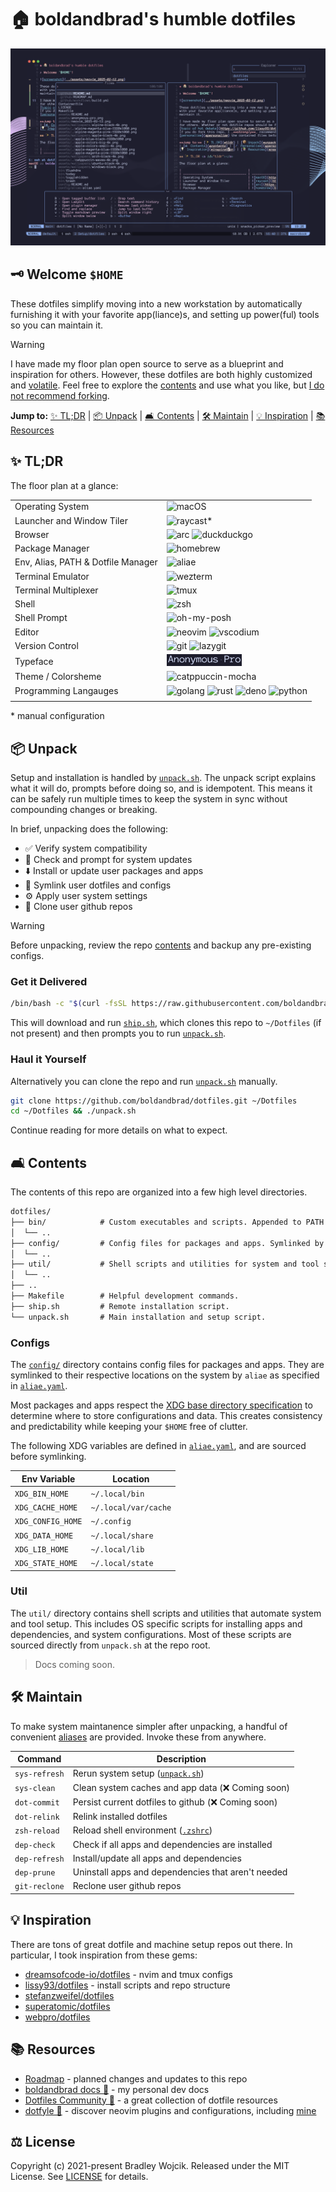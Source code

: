 # 🏠 boldandbrad's humble dotfiles

![screenshot](../assets/desktop_2025-02-12.png)

## 🗝️ Welcome `$HOME`

These dotfiles simplify moving into a new workstation by automatically
furnishing it with your favorite app(liance)s, and setting up power(ful) tools
so you can maintain it.

> [!WARNING]
> I have made my floor plan open source to serve as a blueprint and inspiration
> for others. However, these dotfiles are both highly customized and
> [volatile](https://github.com/boldandbrad/dotfiles/commits/main/). Feel free
> to explore the [contents](#contents) and use what you like, but
> [I do not recommend forking](https://github.com/lissy93/dotfiles?tab=readme-ov-file#so-copy-paste-right).

**Jump to:** [✨ TL;DR](#tldr) | [📦 Unpack](#unpack) | [🛋️ Contents](#contents)
| [🛠️ Maintain](#maintain) | [💡 Inspiration](#inspiration) |
[📚 Resources](#resources)

## ✨ TL;DR <a id="tldr"></a>

The floor plan at a glance:

|                                    |                                                                                                                                                                                                                                                                                                                                                                 |
| ---------------------------------- | --------------------------------------------------------------------------------------------------------------------------------------------------------------------------------------------------------------------------------------------------------------------------------------------------------------------------------------------------------------- |
| Operating System                   | ![macOS](https://img.shields.io/badge/macOS-_?logo=apple&logoColor=white&color=%23000000)                                                                                                                                                                                                                                                                       |
| Launcher and Window Tiler          | ![raycast](https://img.shields.io/badge/Raycast-_?logo=raycast&logoColor=%23FF6363&color=black)*                                                                                                                                                                                                                                                                |
| Browser                            | ![arc](https://img.shields.io/badge/Arc-_?logo=arc&logoColor=%23FCBFBD&color=%233c4afe) ![duckduckgo](https://img.shields.io/badge/DuckDuckGo-_?logo=duckduckgo&logoColor=white&color=%23DE5833)                                                                                                                                                                |
| Package Manager                    | ![homebrew](https://img.shields.io/badge/Homebrew-_?logo=homebrew&logoColor=black&color=%23FBB040)                                                                                                                                                                                                                                                              |
| Env, Alias, PATH & Dotfile Manager | ![aliae](https://img.shields.io/badge/🌱_aliae-_?logoColor=%23a0c59e&color=grey)                                                                                                                                                                                                                                                                                |
| Terminal Emulator                  | ![wezterm](https://img.shields.io/badge/Wezterm-_?logo=wezterm&logoColor=%234E49EE&color=%23212C31)                                                                                                                                                                                                                                                             |
| Terminal Multiplexer               | ![tmux](https://img.shields.io/badge/tmux-_?logo=tmux&logoColor=white&color=%231BB91F)                                                                                                                                                                                                                                                                          |
| Shell                              | ![zsh](https://img.shields.io/badge/Zsh-_?logo=zsh&logoColor=white&color=%23F15A24)                                                                                                                                                                                                                                                                             |
| Shell Prompt                       | ![oh-my-posh](https://img.shields.io/badge/Oh_My_Posh-2C7AE0)                                                                                                                                                                                                                                                                                                   |
| Editor                             | ![neovim](https://img.shields.io/badge/Neovim-_?logo=neovim&logoColor=white&color=%2357A143) ![vscodium](https://img.shields.io/badge/VSCodium-_?logo=vscodium&logoColor=white&color=%232F80ED)                                                                                                                                                                 |
| Version Control                    | ![git](https://img.shields.io/badge/git-_?logo=git&color=%23f1f0e9) ![lazygit](https://img.shields.io/badge/Lazygit-_?color=%23303030)                                                                                                                                                                                                                          |
| Typeface                           | <img src="../assets/anonymous-pro.png" alt="anonymous-pro" width="120"/>                                                                                                                                                                                                                                                                                        |
| Theme / Colorsheme                 | ![catppuccin-mocha](https://img.shields.io/badge/Catppuccin-Mocha-_?logoColor=%23cba6f7&labelColor=%23b4befe&color=%231e1e2e)                                                                                                                                                                                                                                   |
| Programming Langauges              | ![golang](https://img.shields.io/badge/Go-_?logo=go&logoColor=white&color=%2300ADD8) ![rust](https://img.shields.io/badge/Rust-_?logo=rust&logoColor=white&color=%23000000) ![deno](https://img.shields.io/badge/Deno-_?logo=deno&logoColor=black&color=%2370FFAF) ![python](https://img.shields.io/badge/Python-_?logo=python&logoColor=white&color=%233776AB) |
|                                    |                                                                                                                                                                                                                                                                                                                                                                 |

\* manual configuration

## 📦 Unpack <a id="unpack"></a>

Setup and installation is handled by [`unpack.sh`](../unpack.sh). The unpack
script explains what it will do, prompts before doing so, and is idempotent.
This means it can be safely run multiple times to keep the system in sync
without compounding changes or breaking.

In brief, unpacking does the following:

- ✅ Verify system compatibility
- 🔄 Check and prompt for system updates
- ⬇️ Install or update user packages and apps
- 🔗 Symlink user dotfiles and configs
- ⚙️ Apply user system settings
- 🌱 Clone user github repos

> [!WARNING]
> Before unpacking, review the repo [contents](#contents) and backup any
> pre-existing configs.

### Get it Delivered

```sh
/bin/bash -c "$(curl -fsSL https://raw.githubusercontent.com/boldandbrad/dotfiles/main/ship.sh)"
```

This will download and run [`ship.sh`](../ship.sh), which clones this repo to
`~/Dotfiles` (if not present) and then prompts you to run
[`unpack.sh`](../unpack.sh).

### Haul it Yourself

Alternatively you can clone the repo and run [`unpack.sh`](../unpack.sh)
manually.

```sh
git clone https://github.com/boldandbrad/dotfiles.git ~/Dotfiles
cd ~/Dotfiles && ./unpack.sh
```

Continue reading for more details on what to expect.

## 🛋️ Contents <a id="contents"></a>

The contents of this repo are organized into a few high level directories.

```txt
dotfiles/
├── bin/            # Custom executables and scripts. Appended to PATH by aliae.
│  └── ..
├── config/         # Config files for packages and apps. Symlinked by aliae.
│  └── ..
├── util/           # Shell scripts and utilities for system and tool setup. Sourced by unpack.sh.
│  └── ..
├── ..
├── Makefile        # Helpful development commands.
├── ship.sh         # Remote installation script.
└── unpack.sh       # Main installation and setup script.
```

### Configs

The [`config/`](../config/README.md) directory contains config files for
packages and apps. They are symlinked to their respective locations on the
system by `aliae` as specified in [`aliae.yaml`](../config/aliae/aliae.yaml).

Most packages and apps respect the
[XDG base directory specification](https://specifications.freedesktop.org/basedir-spec/latest/index.html)
to determine where to store configurations and data. This creates consistency
and predictability while keeping your `$HOME` free of clutter.

The following XDG variables are defined in
[`aliae.yaml`](../config/aliae/aliae.yaml), and are sourced before symlinking.

| Env Variable      | Location             |
| ----------------- | -------------------- |
| `XDG_BIN_HOME`    | `~/.local/bin`       |
| `XDG_CACHE_HOME`  | `~/.local/var/cache` |
| `XDG_CONFIG_HOME` | `~/.config`          |
| `XDG_DATA_HOME`   | `~/.local/share`     |
| `XDG_LIB_HOME`    | `~/.local/lib`       |
| `XDG_STATE_HOME`  | `~/.local/state`     |

### Util

The `util/` directory contains shell scripts and utilities that automate system
and tool setup. This includes OS specific scripts for installing apps and
dependencies, and system configurations. Most of these scripts are sourced
directly from `unpack.sh` at the repo root.

> Docs coming soon.

## 🛠️ Maintain <a id="maintain"></a>

To make system maintanence simpler after unpacking, a handful of convenient
[aliases](../config/aliae/aliae.yaml) are provided. Invoke these from anywhere.

| Command       | Description                                                 |
| ------------- | ----------------------------------------------------------- |
| `sys-refresh` | Rerun system setup ([`unpack.sh`](../unpack.sh))            |
| `sys-clean`   | Clean system caches and app data (❌ Coming soon)           |
| `dot-commit`  | Persist current dotfiles to github (❌ Coming soon)         |
| `dot-relink`  | Relink installed dotfiles                                   |
| `zsh-reload`  | Reload shell environment ([`.zshrc`](../config/zsh/.zshrc)) |
| `dep-check`   | Check if all apps and dependencies are installed            |
| `dep-refresh` | Install/update all apps and dependencies                    |
| `dep-prune`   | Uninstall apps and dependencies that aren't needed          |
| `git-reclone` | Reclone user github repos                                   |

## 💡 Inspiration <a id="inspiration"></a>

There are tons of great dotfile and machine setup repos out there. In
particular, I took inspiration from these gems:

- [dreamsofcode-io/dotfiles](https://github.com/dreamsofcode-io/dotfiles) - nvim
  and tmux configs
- [lissy93/dotfiles](https://github.com/lissy93/dotfiles) - install scripts and
  repo structure
- [stefanzweifel/dotfiles](https://github.com/stefanzweifel/dotfiles)
- [superatomic/dotfiles](https://github.com/superatomic/dotfiles)
- [webpro/dotfiles](https://github.com/webpro/dotfiles)

## 📚 Resources <a id="resources"></a>

- [Roadmap](ROADMAP.md) - planned changes and updates to this repo
- [boldandbrad docs 🔗](https://boldandbrad.github.io/docs) - my personal dev
  docs
- [Dotfiles Community 🔗](https://dotfiles.github.io/) - a great collection of
  dotfile resources
- [dotfyle 🔗](https://dotfyle.com/) - discover neovim plugins and
  configurations, including [mine](https://dotfyle.com/boldandbrad/)

## ⚖️ License <a id="license"></a>

Copyright (c) 2021-present Bradley Wojcik. Released under the MIT License. See
[LICENSE](../LICENSE) for details.
